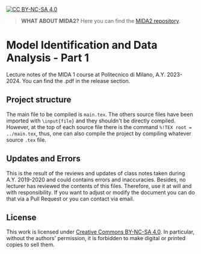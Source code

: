 [![CC BY-NC-SA 4.0][cc-by-nc-sa-shield]][cc-by-nc-sa]

> **WHAT ABOUT MIDA2?** Here you can find the [MIDA2 repository](https://github.com/polimi-cheatsheet/MIDA2).

# Model Identification and Data Analysis - Part 1

Lecture notes of the MIDA 1 course at Politecnico di Milano, A.Y. 2023-2024.
You can find the .pdf in the release section.

## Project structure

The main file to be compiled is `main.tex`.
The others source files have been imported with  `\input{file}` and they shouldn't be directly compiled. However, at the top of each source file there is the command `%!TEX root = ../main.tex`, thus, one can also compile the project by compiling whatever source `.tex` file.

## Updates and Errors

This is the result of the reviews and updates of class notes taken during A.Y. 2019-2020 and could contains errors and inaccuracies. Besides, no lecturer has reviewed the contents of this files. Therefore, use it at will and with responsibility. 
If you want to adjust or modify the document you can do that via a Pull Request or you can contact via email. 

## License

This work is licensed under [Creative Commons BY-NC-SA 4.0](https://creativecommons.org/licenses/by-nc-sa/4.0/). In particular, without the authors' permission, it is forbidden to make digital or printed copies to sell them.

[cc-by-nc-sa-shield]: https://img.shields.io/badge/License-CC%20BY--NC--SA%204.0-lightgrey.svg
[cc-by-nc-sa]: http://creativecommons.org/licenses/by-nc-sa/4.0/
